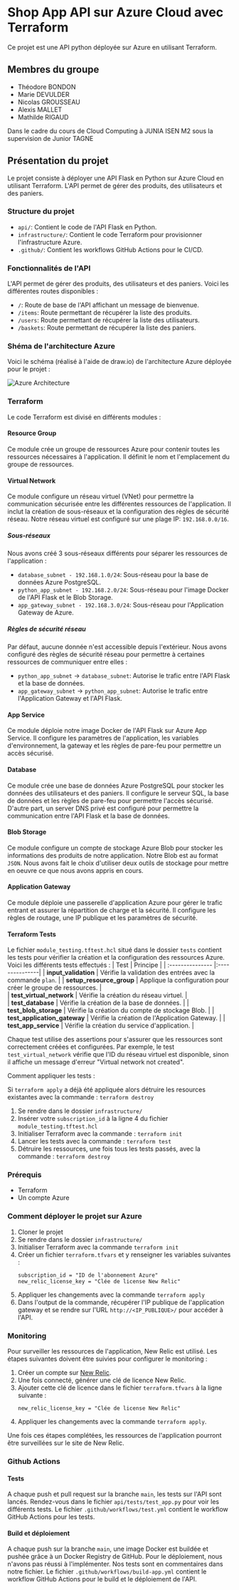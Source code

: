 # Shop App API sur Azure Cloud avec Terraform

Ce projet est une API python déployée sur Azure en utilisant Terraform.

## Membres du groupe

- Théodore BONDON
- Marie DEVULDER
- Nicolas GROUSSEAU
- Alexis MALLET
- Mathilde RIGAUD

Dans le cadre du cours de Cloud Computing à JUNIA ISEN M2 sous la supervision de Junior TAGNE

## Présentation du projet

Le projet consiste à déployer une API Flask en Python sur Azure Cloud en utilisant Terraform. L'API permet de gérer des produits, des utilisateurs et des paniers. 

### Structure du projet

- `api/`: Contient le code de l'API Flask en Python.
- `infrastructure/`: Contient le code Terraform pour provisionner l'infrastructure Azure.
- `.github/`: Contient les workflows GitHub Actions pour le CI/CD.

### Fonctionnalités de l'API

L'API permet de gérer des produits, des utilisateurs et des paniers. Voici les différentes routes disponibles :

- `/`: Route de base de l'API affichant un message de bienvenue. 
- `/items`: Route permettant de récupérer la liste des produits.
- `/users`: Route permettant de récupérer la liste des utilisateurs.
- `/baskets`: Route permettant de récupérer la liste des paniers.

### Shéma de l'architecture Azure

Voici le schéma (réalisé à l'aide de draw.io) de l'architecture Azure déployée pour le projet :

![Azure Architecture](/resources/images/cloud_computing_diagramme.jpg)

### Terraform

Le code Terraform est divisé en différents modules :

#### Resource Group
Ce module crée un groupe de ressources Azure pour contenir toutes les ressources nécessaires à l'application. Il définit le nom et l'emplacement du groupe de ressources.

#### Virtual Network
Ce module configure un réseau virtuel (VNet) pour permettre la communication sécurisée entre les différentes ressources de l'application. Il inclut la création de sous-réseaux et la configuration des règles de sécurité réseau. 
Notre réseau virtuel est configuré sur une plage IP: `192.168.0.0/16`.

##### Sous-réseaux

Nous avons créé 3 sous-réseaux différents pour séparer les ressources de l'application :

- `database_subnet - 192.168.1.0/24`: Sous-réseau pour la base de données Azure PostgreSQL.
- `python_app_subnet - 192.168.2.0/24`: Sous-réseau pour l'image Docker de l'API Flask et le Blob Storage.
- `app_gateway_subnet - 192.168.3.0/24`: Sous-réseau pour l'Application Gateway de Azure.

##### Règles de sécurité réseau

Par défaut, aucune donnée n'est accessible depuis l'extérieur. Nous avons configuré des règles de sécurité réseau pour permettre à certaines ressources de communiquer entre elles :

- `python_app_subnet` &rarr; `database_subnet`: Autorise le trafic entre l'API Flask et la base de données.
- `app_gateway_subnet` &rarr; `python_app_subnet`: Autorise le trafic entre l'Application Gateway et l'API Flask.

#### App Service
Ce module déploie notre image Docker de l'API Flask sur Azure App Service. Il configure les paramètres de l'application, les variables d'environnement, la gateway et les règles de pare-feu pour permettre un accès sécurisé.

#### Database
Ce module crée une base de données Azure PostgreSQL pour stocker les données des utilisateurs et des paniers. Il configure le serveur SQL, la base de données et les règles de pare-feu pour permettre l'accès sécurisé. D'autre part, un server DNS privé est configuré pour permettre la communication entre l'API Flask et la base de données.

#### Blob Storage
Ce module configure un compte de stockage Azure Blob pour stocker les informations des produits de notre application. Notre Blob est au format `JSON`.
Nous avons fait le choix d'utiliser deux outils de stockage pour mettre en oeuvre ce que nous avons appris en cours.

#### Application Gateway
Ce module déploie une passerelle d'application Azure pour gérer le trafic entrant et assurer la répartition de charge et la sécurité. Il configure les règles de routage, une IP publique et les paramètres de sécurité.

#### Terraform Tests

Le fichier `module_testing.tftest.hcl` situé dans le dossier `tests` contient les tests pour vérifier la création et la configuration des ressources Azure. Voici les différents tests effectués :
| Test  | Principe          | 
| :--------------- |:---------------| 
| **input_validation**          |   Vérifie la validation des entrées avec la commande `plan`.          |
| **setup_resource_group**      |   Applique la configuration pour créer le groupe de ressources.       |  
| **test_virtual_network**      |   Vérifie la création du réseau virtuel.                              |  
| **test_database**            |   Vérifie la création de la base de données.                          |
| **test_blob_storage**         |      Vérifie la création du compte de stockage Blob.                  |
| **test_application_gateway**  | Vérifie la création de l'Application Gateway.                         |
| **test_app_service**          |   Vérifie la création du service d'application.                       |

Chaque test utilise des assertions pour s'assurer que les ressources sont correctement créées et configurées. Par exemple, le test `test_virtual_network` vérifie que l'ID du réseau virtuel est disponible, sinon il affiche un message d'erreur "Virtual network not created".




Comment appliquer les tests :

Si ```terraform apply``` a déjà été appliquée alors détruire les resources existantes avec la commande :
```terraform destroy```
1. Se rendre dans le dossier 
```infrastructure/```
2. Insérer votre ```subscription_id``` à la ligne 4 du fichier ```module_testing.tftest.hcl```
3. Initialiser Terraform avec la commande :
```terraform init```
4. Lancer les tests avec la commande :
```terraform test```
5. Détruire les ressources, une fois tous les tests passés, avec la commande :
```terraform destroy```



### Prérequis
- Terraform 
- Un compte Azure

### Comment déployer le projet sur Azure

1. Cloner le projet
2. Se rendre dans le dossier `infrastructure/`
3. Initialiser Terraform avec la commande `terraform init`
4. Créer un fichier `terraform.tfvars` et y renseigner les variables suivantes :
    ```
    subscription_id = "ID de l'abonnement Azure"
    new_relic_license_key = "Clée de license New Relic"
    ```
5. Appliquer les changements avec la commande `terraform apply`
6. Dans l'output de la commande, récupérer l'IP publique de l'application gateway et se rendre sur l'URL `http://<IP_PUBLIQUE>/` pour accéder à l'API.

### Monitoring

Pour surveiller les ressources de l'application, New Relic est utilisé. Les étapes suivantes doivent être suivies pour configurer le monitoring :

1. Créer un compte sur [New Relic](https://newrelic.com/).
2. Une fois connecté, générer une clé de licence New Relic.
3. Ajouter cette clé de licence dans le fichier `terraform.tfvars` à la ligne suivante :
    ```
    new_relic_license_key = "Clée de license New Relic"
    ```
4. Appliquer les changements avec la commande `terraform apply`.

Une fois ces étapes complétées, les ressources de l'application pourront être surveillées sur le site de New Relic.


### Github Actions

#### Tests

A chaque push et pull request sur la branche `main`, les tests sur l'API sont lancés.
Rendez-vous dans le fichier `api/tests/test_app.py` pour voir les différents tests.
Le fichier `.github/workflows/test.yml` contient le workflow GitHub Actions pour les tests.

#### Build et déploiement

A chaque push sur la branche `main`, une image Docker est buildée et pushée grâce à un Docker Registry de GitHub. 
Pour le déploiement, nous n'avons pas réussi à l'implémenter. Nos tests sont en commentaires dans notre fichier.
Le fichier `.github/workflows/build-app.yml` contient le workflow GitHub Actions pour le build et le déploiement de l'API.

